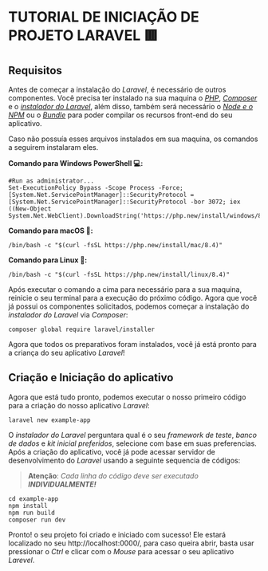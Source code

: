 # TUTORIAL DE INICIAÇÃO DE PROJETO LARAVEL 🟥

## Requisitos
Antes de começar a instalação do *Laravel*, é necessário de outros componentes. Você precisa ter instalado na sua maquina o [*PHP*](https://php.net/), [*Composer*](https://getcomposer.org/) e o [*instalador do Laravel*](https://github.com/laravel/installer), além disso, também será necessário o *[Node e o NPM](https://nodejs.org/)*   ou o [*Bundle*](https://bun.sh/) para poder compilar os recursos front-end do seu aplicativo.

Caso não possuía esses arquivos instalados em sua maquina, os comandos a seguirem instalaram eles.

**Comando para Windows PowerShell 💻:**
    
    #Run as administrator...
    Set-ExecutionPolicy Bypass -Scope Process -Force; [System.Net.ServicePointManager]::SecurityProtocol = [System.Net.ServicePointManager]::SecurityProtocol -bor 3072; iex ((New-Object System.Net.WebClient).DownloadString('https://php.new/install/windows/8.4'))

**Comando para macOS 🍎:**

    /bin/bash -c "$(curl -fsSL https://php.new/install/mac/8.4)"

**Comando para Linux 🐧:**

    /bin/bash -c "$(curl -fsSL https://php.new/install/linux/8.4)"

Após executar o comando a cima para necessário para a sua maquina, reinicie o seu terminal para a execução do próximo código.  Agora que você já possui os componentes solicitados, podemos começar a instalação do *instalador do Laravel* via *Composer*:

    composer global require laravel/installer
Agora que todos os preparativos foram instalados, você já está pronto para a criança do seu aplicativo *Laravel*!

## Criação e Iniciação do aplicativo 
Agora que está tudo pronto, podemos executar o nosso primeiro código para a criação do nosso aplicativo *Laravel*:

    laravel new example-app
O *instalador do Laravel* perguntara qual é o seu *framework de teste*, *banco de dados* e *kit inicial preferidos*, selecione com base em suas preferencias. Após a criação do aplicativo, você já pode acessar servidor de desenvolvimento do *Laravel* usando a seguinte sequencia de códigos:

> **Atenção**: *Cada linha do código deve ser executado **INDIVIDUALMENTE!***

    cd example-app
    npm install
    npm run build
    composer run dev

 Pronto! o seu projeto foi criado e iniciado com sucesso! Ele estará localizado no seu http://localhost:0000/, para caso queira abrir, basta usar pressionar o *Ctrl* e clicar com o *Mouse* para acessar o seu aplicativo *Larevel*.
